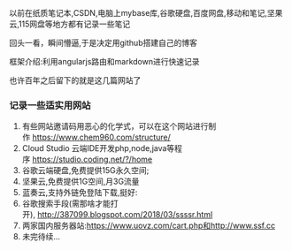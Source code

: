 以前在纸质笔记本,CSDN,电脑上mybase库,谷歌硬盘,百度网盘,移动和笔记,坚果云,115网盘等地方都有记录一些笔记  

回头一看，瞬间懵逼,于是决定用github搭建自己的博客  

框架介绍:利用angularjs路由和markdown进行快速记录  

也许百年之后留下的就是这几篇网站了

### 记录一些适实用网站
1.  有些网站邀请码用恶心的化学式，可以在这个网站进行制作&nbsp;https://www.chem960.com/structure/  
2.  Cloud Studio 云端IDE开发php,node,java等程序&nbsp;https://studio.coding.net/?/home  
3.  谷歌云端硬盘,免费提供15G永久空间;
4.  坚果云,免费提供1G空间,月3G流量
5.  蓝奏云,支持外链免登陆下载,挺好:
6.  谷歌搜索手段(需那啥才能打开),&nbsp;http://387099.blogspot.com/2018/03/ssssr.html
7.  两家国内服务器站:https://www.uovz.com/cart.php和http://www.ssf.cc
7.  未完待续...
